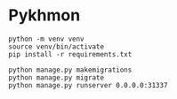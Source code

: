 # Pykhmon
    python -m venv venv
    source venv/bin/activate
    pip install -r requirements.txt
    
    python manage.py makemigrations
    python manage.py migrate
    python manage.py runserver 0.0.0.0:31337
